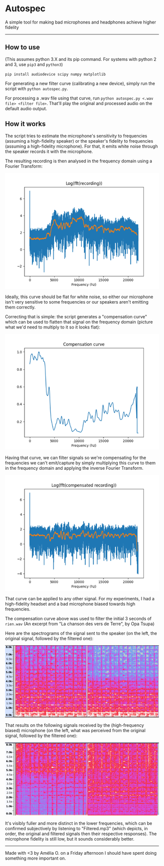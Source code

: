 # Autospec
A simple tool for making bad microphones and headphones achieve higher fidelity

---
## How to use

(This assumes python 3.X and its pip command. For systems with python 2 and 3, use `pip3` and `python3`)

`pip install audiodevice scipy numpy matplotlib`

For generating a new filter curve (calibrating a new device), simply run the script with `python autospec.py`.

For processing a .wav file using that curve, run `python autospec.py <.wav file> <filter file>`. That'll play the original and processed audio on the default audio output.
## How it works

The script tries to estimate the microphone's sensitivity to frequencies (assuming a high-fidelity speaker) or the speaker's fidelity to frequencies (assuming a high-fidelity microphone). For that, it emits white noise through the speaker records it with the microphone.

The resulting recording is then analysed in the frequency domain using a Fourier Transform:

![before](img/Before.png)

Ideally, this curve should be flat for white noise, so either our microphone isn't very sensitive to some frequencies or our speakers aren't emitting them correctly.

Correcting that is simple: the script generates a "compensation curve" which can be used to flatten that signal on the frequency domain (picture what we'd need to multiply to it so it looks flat):

![compensation](img/Compensation.png)

Having that curve, we can filter signals so we're compensating for the frequencies we can't emit/capture by simply multiplying this curve to them in the frequency domain and applying the inverse Fourier Transform.

![after](img/After.png)

That curve can be applied to any other signal. For my experiments, I had a high-fidelity headset and a bad microphone biased towards high frequencies.

The compensation curve above was used to filter the initial 3 seconds of `rien.wav` (An excerpt from "La chanson des vers de Terre", by Opa Tsupa)

Here are the spectrograms of the signal sent to the speaker (on the left, the original signal, followed by the filtered one):

![headset](img/Headset.png)

That results on the following signals received by the (high-frequency biased) microphone (on the left, what was perceived from the original signal, followed by the filtered one):

![mic](img/Badmic.png)

It's visibly fuller and more distinct in the lower frequencies, which can be confirmed subjectively by listening to "Filtered.mp3" (which depicts, in order, the original and filtered signals then their respective responses). The microphone fidelity is still low, but it sounds considerably better.

---

Made with <3 by Amélia O. on a Friday afternoon I should have spent doing something more important on.
